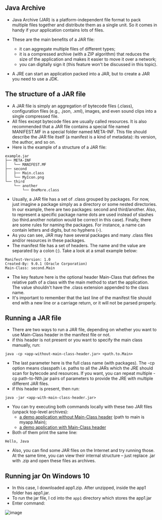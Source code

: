 ## Java Archive
- Java Archive (JAR) is a platform-independent file format to pack multiple files together and distribute them as a single unit. So it comes in handy if your application contains lots of files.
- These are the main benefits of a JAR file:
  - it can aggregate multiple files of different types;
  - it is a compressed archive (with a ZIP algorithm) that reduces the size of the application and makes it easier to move it over a network;
  - you can digitally sign it (this feature won't be discussed in this topic).

- A JRE can start an application packed into a JAR, but to create a JAR you need to use a JDK.

## The structure of a JAR file
- A JAR file is simply an aggregation of bytecode files (.class), configuration files (e.g., .json, .xml), images, and even sound clips into a single compressed file. 
- All files except bytecode files are usually called resources. It is also recommended that a JAR file contains a special file named MANIFEST.MF in a special folder named META-INF. This file should describe the JAR file itself (a manifest is a kind of metadata): its version, the author, and so on.
- Here is the example of a structure of a JAR file:

```
example.jar
├── META-INF
│   └── MANIFEST.MF
├── second
│   ├── Main.class
│   └── MyIcon.png
└── third
    └── another
        └── OneMore.class
```

- Usually, a JAR file has a set of .class grouped by packages. For now, just imagine a package simply as a directory or some nested directories. In our example, there are two packages: second and third/another. Also, to represent a specific package name dots are used instead of slashes (so third.another notation would be correct in this case). Finally, there are some rules for naming the packages. For instance, a name can contain letters and digits, but no hyphens (-).
- As you can see, JAR may have several packages and many .class files and/or resources in these packages.
- The manifest file has a set of headers. The name and the value are separated by a colon (:). Take a look at a small example below:
```
Manifest-Version: 1.0
Created-By: 9.0.1 (Oracle Corporation)
Main-Class: second.Main
```
- The key feature here is the optional header Main-Class that defines the relative path of a class with the main method to start the application. The value shouldn't have the .class extension appended to the class name.
- It's important to remember that the last line of the manifest file should end with a new line or a carriage return, or it will not be parsed properly.

## Running a JAR file
- There are two ways to run a JAR file, depending on whether you want to use Main-Class header in the manifest file or not.
- if this header is not present or you want to specify the main class manually, run:
```
java -cp <app-without-main-class-header.jar> <path.to.Main>
```
- The last parameter here is the full class name (with packages). The -cp option means classpath i.e. paths to all the JARs which the JRE should scan for bytecode and resources. If you want, you can repeat multiple -cp path-to-Nth.jar pairs of parameters to provide the JRE with multiple different JAR files.
- if this header is present, then run:
```
java -jar <app-with-main-class-header.jar>
```
- You can try executing both commands locally with these two JAR files (unpack top-level archives):
  - [a demo application without Main-Class header](https://stepik.org/media/attachments/lesson/123928/app1.zip) (path to main is myapp.Main);
  - [a demo application with Main-Class header](https://stepik.org/media/attachments/lesson/123928/app2.zip)
- Both of them print the same line:
```
Hello, Java
```
- Also, you can find some JAR files on the Internet and try running those. At the same time, you can view their internal structure – just replace .jar with .zip and open these files as archives.

## Running jar On Windows 10
- In this case, I downloaded app1.zip. After unzipped, inside the app1 folder has app1.jar.
- To run the jar file, I cd into the `app1` directory which stores the app1.jar
- Enter command:

![image](https://user-images.githubusercontent.com/92832451/186912899-8c58154c-84dc-4533-a2f1-8af293923757.png)

